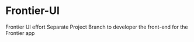 # Frontier-UI
Frontier  UI effort
Separate Project Branch to developer the front-end for the Frontier app
